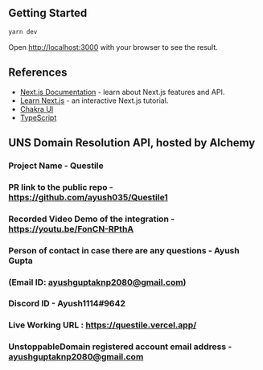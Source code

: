 ## Getting Started

```bash
yarn dev
```

Open [http://localhost:3000](http://localhost:3000) with your browser to see the result.

## References

- [Next.js Documentation](https://nextjs.org/docs) - learn about Next.js features and API.
- [Learn Next.js](https://nextjs.org/learn) - an interactive Next.js tutorial.
- [Chakra UI](https://chakra-ui.com)
- [TypeScript](https://www.typescriptlang.org)

## UNS Domain Resolution API, hosted by Alchemy
### Project Name - Questile
### PR link to the public repo - https://github.com/ayush035/Questile1
### Recorded Video Demo of the integration - https://youtu.be/FonCN-RPthA
### Person of contact in case there are any questions - Ayush Gupta
### (Email ID: ayushguptaknp2080@gmail.com)
### Discord ID - Ayush1114#9642
### Live Working URL : https://questile.vercel.app/
### UnstoppableDomain registered account email address - ayushguptaknp2080@gmail.com
